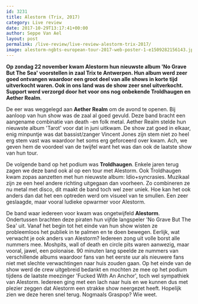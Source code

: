 ```yaml
---
id: 3231
title: Alestorm (Trix, 2017)
category: Live review
date: 2017-10-29T13:17:41+00:00
author: Seppe Van Ael
layout: post
permalink: /live-review/live-review-alestorm-trix-2017/
image: alestorm-ngbts-european-tour-2017-web-poster-1-e1509282156143.jpg
---
```

**Op zondag 22 november kwam Alestorm hun nieuwste album 'No Grave But The Sea' voorstellen in zaal Trix te Antwerpen. Hun album werd zeer goed ontvangen waardoor een groot deel van alle shows in korte tijd uitverkocht waren. Ook in ons land was de show zeer snel uitverkocht. Support werd verzorgd door het voor ons nog onbekende Troldhaugen en Aether Realm**.

De eer was weggelegd aan **Aether Realm** om de avond te openen. Bij aanloop van hun show was de zaal al goed gevuld. Deze band bracht een aangename combinatie van death -en folk metal. Aether Realm stelde hun nieuwste album 'Tarot' voor dat in juni uitkwam. De show zat goed in elkaar, enig minpuntje was dat bassist/zanger Vincent Jones zijn stem niet zo heel erg stem vast was waardoor het soms erg geforceerd over kwam. Ach, we geven hem de voordeel van de twijfel want het was dan ook de laatste show van hun tour.

De volgende band op het podium was **Troldhaugen**. Enkele jaren terug zagen we deze band ook al op een tour met Alestorm. Ook Troldhaugen kwam zopas aanzetten met hun nieuwste album: Idio+syncrasies. Muzikaal zijn ze een heel andere richting uitgegaan dan voorheen. Zo combineren ze nu metal met disco, dit maakt de band toch wel zeer uniek. Hoe kan het ook anders dan dat het een optreden werd om visueel van te smullen. Een zeer geslaagde, maar vooral ludieke opwarmer voor Alestorm.

De band waar iedereen voor kwam was ongetwijfeld **Alestorm**. Ondertussen brachten deze piraten hun vijfde langspeler 'No Grave But The Sea' uit. Vanaf het begin tot het einde van hun show wisten ze probleemloos het publiek in te palmen en te doen bewegen. Eerlijk, wat verwacht je ook anders van Alestorm? Iedereen zong uit volle borst alle nummers mee. Moshpits, wall of death en circle pits waren aanwezig, maar vooral, jawel, een polonaise. 90 minuten lang speelde ze nummers van verschillende albums waardoor fans van het eerste uur als nieuwere fans niet met slechte verwachtingen naar huis zouden gaan. Op het einde van de show werd de crew uitgebreid bedankt en mochten ze mee op het podium tijdens de laatste meezinger 'Fucked With An Anchor', toch wel sympathiek van Alestorm. Iedereen ging met een lach naar huis en we kunnen dus met plezier zeggen dat Alestorm een strakke show neergezet heeft. Hopelijk zien we deze heren snel terug. Nogmaals Graspop? Wie weet.